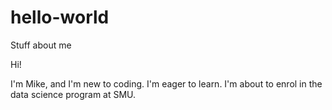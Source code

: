 # hello-world
Stuff about me

Hi!

I'm Mike, and I'm new to coding. 
I'm eager to learn.
I'm about to enrol in the data science program at SMU.
